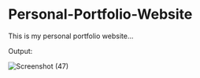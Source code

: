 # Personal-Portfolio-Website
This is my personal portfolio website...

Output:

![Screenshot (47)](https://user-images.githubusercontent.com/73994144/207355529-e4997caa-3229-4be3-ad06-180f267c5c9c.png)

